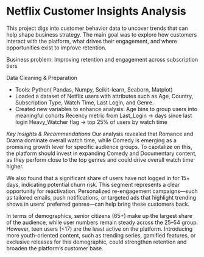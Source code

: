 # Netflix Customer Insights Analysis
This project digs into customer behavior data to uncover trends that can help shape business strategy. The main goal was to explore how customers interact with the platform, what drives their engagement, and where opportunities exist to improve retention.

Business problem: Improving retention and engagement across subscription tiers

Data Cleaning & Preparation
- Tools: Python( Pandas, Numpy, Scikit-learn, Seaborn, Matplot)
- Loaded a dataset of Netflix users with attributes such as Age, Country, Subscription Type, Watch Time, Last Login, and Genre.
- Created new variables to enhance analysis:
    Age bins to group users into meaningful cohorts
    Recency metric from Last_Login → days since last login
    Heavy_Watcher flag → top 25% of users by watch time


*Key Insights & Recommendations*
Our analysis revealed that Romance and Drama dominate overall watch time, while Comedy is emerging as a promising growth lever for specific audience groups. To capitalize on this, the platform should invest in expanding Comedy and Documentary content, as they perform close to the top genres and could drive overall watch time higher.

We also found that a significant share of users have not logged in for 15+ days, indicating potential churn risk. This segment represents a clear opportunity for reactivation. Personalized re-engagement campaigns—such as tailored emails, push notifications, or targeted ads that highlight trending shows in users’ preferred genres—can help bring these customers back.

In terms of demographics, senior citizens (65+) make up the largest share of the audience, while user numbers remain steady across the 25–54 group. However, teen users (<17) are the least active on the platform. Introducing more youth-oriented content, such as trending series, gamified features, or exclusive releases for this demographic, could strengthen retention and broaden the platform’s customer base.

